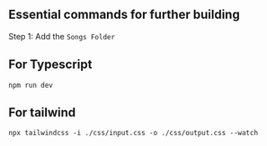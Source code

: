 ## Essential commands for further building

Step 1: Add the `Songs Folder`

## For Typescript

```
npm run dev
```

## For tailwind

```
npx tailwindcss -i ./css/input.css -o ./css/output.css --watch
```